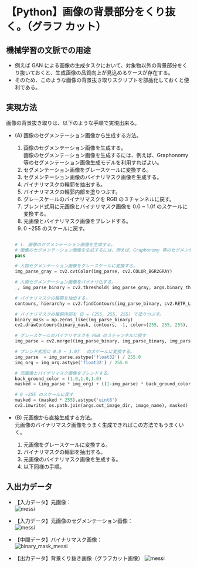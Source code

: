 # 【Python】画像の背景部分をくり抜く。（グラフ カット）

## 機械学習の文脈での用途
- 例えば GAN による画像の生成タスクにおいて、対象物以外の背景部分をくり抜いておくと、生成画像の品質向上が見込めるケースが存在する。
- そのため、このような画像の背景抜き取りスクリプトを部品化しておくと便利である。

## 実現方法
画像の背景抜き取りは、以下のような手順で実現出来る。

- (A) 画像のセグメンテーション画像から生成する方法。
    1. 画像のセグメンテーション画像を生成する。<br>
        画像のセグメンテーション画像を生成するには、例えば、Graphonomy 等のセグメンテーション画像生成モデルを利用すればよい。
    1. セグメンテーション画像をグレースケールに変換する。
    1. セグメンテーション画像のバイナリマスク画像を生成する。
    1. バイナリマスクの輪郭を抽出する。
    1. バイナリマスクの輪郭内部を塗りつぶす。
    1. グレースケールのバイナリマスクを RGB の３チャンネルに戻す。
    1. ブレンド式用に元画像とバイナリマスク画像を 0.0 ~ 1.0f のスケールに変換する。
    1. 元画像とバイナリマスク画像をブレンドする。
    1. 0 ~255 のスケールに戻す。
    ```python

    # 1. 画像のセグメンテーション画像を生成する。
    # 画像のセグメンテーション画像を生成するには、例えば、Graphonomy 等のセグメンテーション画像生成モデルを利用すればよい
    pass

    # 人物セグメンテーション画像をグレースケールに変換する。
    img_parse_gray = cv2.cvtColor(img_parse, cv2.COLOR_BGR2GRAY)

    # 人物セグメンテーション画像をバイナリ化する。
    _, img_parse_binary = cv2.threshold( img_parse_gray, args.binary_threshold, 255, cv2.THRESH_BINARY )

    # バイナリマスクの輪郭を抽出する。
    contours, hierarchy = cv2.findContours(img_parse_binary, cv2.RETR_LIST, cv2.CHAIN_APPROX_SIMPLE)

    # バイナリマスクの輪郭内部を 白 = (255, 255, 255) で塗りつぶす。
    binary_mask = np.zeros_like(img_parse_binary)
    cv2.drawContours(binary_mask, contours, -1, color=(255, 255, 255), thickness=-1)

    # グレースケールのバイナリマスクを RGB の３チャンネルに戻す
    img_parse = cv2.merge((img_parse_binary, img_parse_binary, img_parse_binary))

    # ブレンド式用に 0.0 ~ 1.0f 　のスケールに変換する。
    img_parse  = img_parse.astype('float32') / 255.0
    img_org = img_org.astype('float32') / 255.0

    # 元画像とバイナリマスク画像をブレンドする。
    back_ground_color = (1.0,1.0,1.0)
    masked = (img_parse * img_org) + ((1-img_parse) * back_ground_color )

    # 0 ~255 のスケールに戻す
    masked = (masked * 255).astype('uint8')
    cv2.imwrite( os.path.join(args.out_image_dir, image_name), masked)
    ```

- (B) 元画像から直接生成する方法。<br>
    元画像のバイナリマスク画像をうまく生成できればこの方法でもうまくいく。
    1. 元画像をグレースケールに変換する。
    1. バイナリマスクの輪郭を抽出する。
    1. 元画像のバイナリマスク画像を生成する。
    1. 以下同様の手順。


## 入出力データ

- 【入力データ】元画像：<br>
    ![messi](https://user-images.githubusercontent.com/25688193/65334339-270ec900-dbfd-11e9-90e3-e188f1baa8e8.png)

- 【入力データ】元画像のセグメンテーション画像：<br>
    ![messi](https://user-images.githubusercontent.com/25688193/65334343-29712300-dbfd-11e9-8599-dab0c5c305b5.png)

- 【中間データ】バイナリマスク画像：<br>
    ![binary_mask_messi](https://user-images.githubusercontent.com/25688193/65334349-2c6c1380-dbfd-11e9-8b83-05147ae1639e.png)

- 【出力データ】背景くり抜き画像（グラフカット画像）
    ![messi](https://user-images.githubusercontent.com/25688193/65334351-2c6c1380-dbfd-11e9-81ab-5b3e7e937f5b.png)
